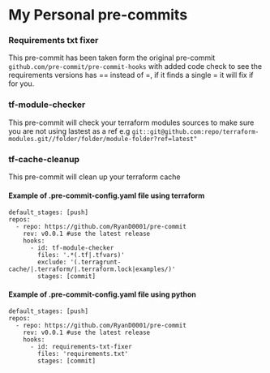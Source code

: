 # My Personal pre-commits

### Requirements txt fixer

This pre-commit has been taken form the original pre-commit ```github.com/pre-commit/pre-commit-hooks``` with added code check to see the requirements versions has == instead of =, if it finds a single = it will fix if for you.

### tf-module-checker

This pre-commit will check your terraform modules sources to make sure you are not using lastest as a ref e.g ```git::git@github.com:repo/terraform-modules.git//folder/folder/module-folder?ref=latest"```


### tf-cache-cleanup

This pre-commit will clean up your terraform cache


#### Example of .pre-commit-config.yaml file using terraform
```
default_stages: [push]
repos:
  - repo: https://github.com/RyanD0001/pre-commit
    rev: v0.0.1 #use the latest release
    hooks:
      - id: tf-module-checker
        files: '.*(.tf|.tfvars)'
        exclude: '(.terragrunt-cache/|.terraform/|.terraform.lock|examples/)'
        stages: [commit]
  ```      
        
#### Example of .pre-commit-config.yaml file using python
```
default_stages: [push]
repos:
  - repo: https://github.com/RyanD0001/pre-commit
    rev: v0.0.1 #use the latest release
    hooks:
      - id: requirements-txt-fixer
        files: 'requirements.txt'
        stages: [commit]
```
